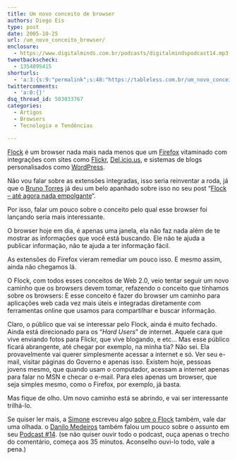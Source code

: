 ```yaml
---
title: Um novo conceito de browser
authors: Diego Eis
type: post
date: 2005-10-25
url: /um_novo_conceito_browser/
enclosure:
  - https://www.digitalminds.com.br/podcasts/digitalmindspodcast14.mp3
tweetbackscheck:
  - 1354895415
shorturls:
  - 'a:3:{s:9:"permalink";s:48:"https://tableless.com.br/um_novo_conceito_browser";s:7:"tinyurl";s:26:"https://tinyurl.com/3b2yg93";s:4:"isgd";s:19:"https://is.gd/AsRfml";}'
twittercomments:
  - 'a:0:{}'
dsq_thread_id: 503033767
categories:
  - Artigos
  - Browsers
  - Tecnologia e Tendências

---
```

[Flock][1] é um browser nada mais nada menos que um [Firefox][2] vitaminado com integrações com sites como [Flickr][3], [Del.icio.us][4], e sistemas de blogs personalisados como [WordPress][5]. 

Não vou falar sobre as extensões integradas, isso seria reinventar a roda, já que o [Bruno Torres][6] já deu um belo apanhado sobre isso no seu post &#8220;[Flock &#8211; até agora nada empolgante][7]&#8220;. 

Por isso, falar um pouco sobre o conceito pelo qual esse browser foi lançando seria mais interessante.
  
O browser hoje em dia, é apenas uma janela, ela não faz nada além de te mostrar as informações que você está buscando. Ele não te ajuda a publicar informação, não te ajuda a ter informação fácil.
  
As extensões do Firefox vieram remediar um pouco isso. E mesmo assim, ainda não chegamos lá. 

O Flock, com todos esses conceitos de Web 2.0, veio tentar seguir um novo caminho que os browsers devem tomar, refazendo o conceito que tínhamos sobre os browsers: E esse conceito é fazer do browser um caminho para aplicações web cada vez mais úteis e integradas diretamente com ferramentas online que usamos para compartilhar e buscar informação. 

Claro, o público que vai se interessar pelo Flock, ainda é muito fechado. Ainda está direcionado para os &#8220;_Hard Users_&#8221; de internet. Aquele cara que vive enviando fotos para Flickr, que vive blogando, e etc&#8230; Mas esse público ficará abrangente, até chegar por exemplo, na minha tia? Não sei. Ela provavelmente vai querer simplesmente acessar a internet e só. Ver seu e-mail, visitar páginas do Governo e apenas isso. Existem hoje, pessoas jovens mesmo, que quando usam o computador, acessam a internet apenas para falar no MSN e checar o e-mail. Para eles apenas um browser, que seja simples mesmo, como o Firefox, por exemplo, já basta. 

Mas fique de olho. Um novo caminho está se abrindo, e vai ser interessante trilhá-lo. 

Se quiser ler mais, a [Simone][8] escreveu algo [sobre o Flock][9] também, vale dar uma olhada. o [Danilo Medeiros][10] também falou um pouco sobre o assunto em seu [Podcast #14][11]. (se não quiser ouvir todo o podcast, ouça apenas o trecho do comentário, começa aos 35 minutos. Aconselho ouvi-lo todo, vale a pena.)

 [1]: https://www.flock.com
 [2]: https://www.getfirefox.com/
 [3]: https://www.flickr.com/
 [4]: https://del.icio.us/
 [5]: https://www.wordpress.com/
 [6]: https://brunotorres.net/
 [7]: https://brunotorres.net/2005/10/21/flock-ate-agora-nada-empolgante
 [8]: https://simonevb.com/blog/
 [9]: https://simonevb.com/blog/2005/10/ploc_nao_flock.htm
 [10]: https://www.digitalminds.com.br/
 [11]: https://www.digitalminds.com.br/podcasts/digitalmindspodcast14.mp3